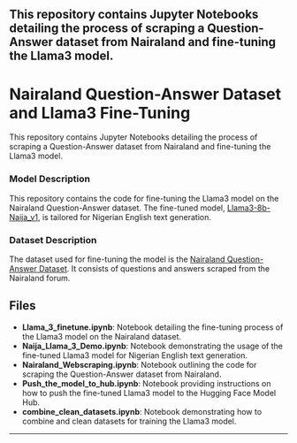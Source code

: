 This repository contains Jupyter Notebooks detailing the process of scraping a Question-Answer dataset from Nairaland and fine-tuning the Llama3 model.
---

# Nairaland Question-Answer Dataset and Llama3 Fine-Tuning
This repository contains Jupyter Notebooks detailing the process of scraping a Question-Answer dataset from Nairaland and fine-tuning the Llama3 model.


### Model Description

This repository contains the code for fine-tuning the Llama3 model on the Nairaland Question-Answer dataset. The fine-tuned model, [Llama3-8b-Naija_v1](https://huggingface.co/saheedniyi/Llama3-8b-Naija_v1), is tailored for Nigerian English text generation.

### Dataset Description

The dataset used for fine-tuning the model is the [Nairaland Question-Answer Dataset](saheedniyi/Nairaland_v1_instruct_512QA). It consists of questions and answers scraped from the Nairaland forum.

## Files

- **Llama_3_finetune.ipynb**: Notebook detailing the fine-tuning process of the Llama3 model on the Nairaland dataset.
- **Naija_Llama_3_Demo.ipynb**: Notebook demonstrating the usage of the fine-tuned Llama3 model for Nigerian English text generation.
- **Nairaland_Webscraping.ipynb**: Notebook outlining the code for scraping the Question-Answer dataset from Nairaland.
- **Push_the_model_to_hub.ipynb**: Notebook providing instructions on how to push the fine-tuned Llama3 model to the Hugging Face Model Hub.
- **combine_clean_datasets.ipynb**: Notebook demonstrating how to combine and clean datasets for training the Llama3 model.


---
